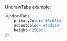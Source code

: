 UndrawTabs example:

```js
<UndrawTabs 
    primaryColor='#6c68fb'
    accentColor='#43d1a0'
    height='250px'
/>
```
